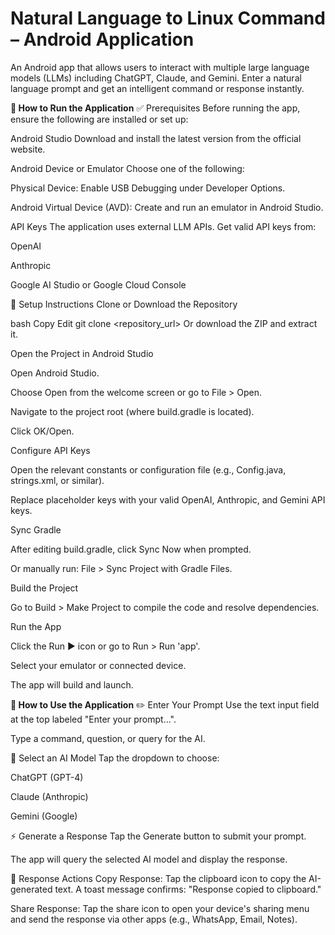 # Natural Language to Linux Command – Android Application
An Android app that allows users to interact with multiple large language models (LLMs) including ChatGPT, Claude, and Gemini. Enter a natural language prompt and get an intelligent command or response instantly.

**🚀 How to Run the Application**
✅ Prerequisites
Before running the app, ensure the following are installed or set up:

Android Studio
Download and install the latest version from the official website.

Android Device or Emulator
Choose one of the following:

Physical Device: Enable USB Debugging under Developer Options.

Android Virtual Device (AVD): Create and run an emulator in Android Studio.

API Keys
The application uses external LLM APIs. Get valid API keys from:

OpenAI

Anthropic

Google AI Studio or Google Cloud Console

🔧 Setup Instructions
Clone or Download the Repository

bash
Copy
Edit
git clone <repository_url>
Or download the ZIP and extract it.

Open the Project in Android Studio

Open Android Studio.

Choose Open from the welcome screen or go to File > Open.

Navigate to the project root (where build.gradle is located).

Click OK/Open.

Configure API Keys

Open the relevant constants or configuration file (e.g., Config.java, strings.xml, or similar).

Replace placeholder keys with your valid OpenAI, Anthropic, and Gemini API keys.

Sync Gradle

After editing build.gradle, click Sync Now when prompted.

Or manually run: File > Sync Project with Gradle Files.

Build the Project

Go to Build > Make Project to compile the code and resolve dependencies.

Run the App

Click the Run ▶️ icon or go to Run > Run 'app'.

Select your emulator or connected device.

The app will build and launch.

**📱 How to Use the Application**
✏️ Enter Your Prompt
Use the text input field at the top labeled "Enter your prompt...".

Type a command, question, or query for the AI.

🤖 Select an AI Model
Tap the dropdown to choose:

ChatGPT (GPT-4)

Claude (Anthropic)

Gemini (Google)

⚡ Generate a Response
Tap the Generate button to submit your prompt.

The app will query the selected AI model and display the response.

🧰 Response Actions
Copy Response:
Tap the clipboard icon to copy the AI-generated text.
A toast message confirms: "Response copied to clipboard."

Share Response:
Tap the share icon to open your device's sharing menu and send the response via other apps (e.g., WhatsApp, Email, Notes).
